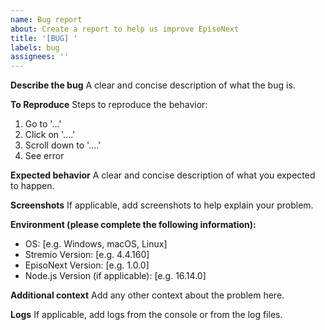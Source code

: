 ```yaml
---
name: Bug report
about: Create a report to help us improve EpisoNext
title: '[BUG] '
labels: bug
assignees: ''
---
```


**Describe the bug**
A clear and concise description of what the bug is.

**To Reproduce**
Steps to reproduce the behavior:
1. Go to '...'
2. Click on '....'
3. Scroll down to '....'
4. See error

**Expected behavior**
A clear and concise description of what you expected to happen.

**Screenshots**
If applicable, add screenshots to help explain your problem.

**Environment (please complete the following information):**
- OS: [e.g. Windows, macOS, Linux]
- Stremio Version: [e.g. 4.4.160]
- EpisoNext Version: [e.g. 1.0.0]
- Node.js Version (if applicable): [e.g. 16.14.0]

**Additional context**
Add any other context about the problem here.

**Logs**
If applicable, add logs from the console or from the log files. 